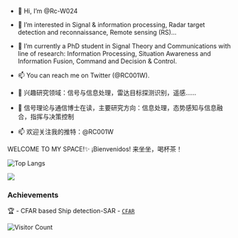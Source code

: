 - 👋 Hi, I’m @Rc-W024
- 👀 I’m interested in Signal & information processing, Radar target detection and reconnaissance, Remote sensing (RS)...
- 🌱 I’m currently a PhD student in Signal Theory and Communications with line of research: Information Processing, Situation Awareness and Information Fusion, Command and Decision & Control.
- 📫 You can reach me on Twitter (@RC001W).

- 👀 兴趣研究领域：信号与信息处理，雷达目标探测识别，遥感......
- 🌱 信号理论与通信博士在读，主要研究方向：信息处理，态势感知与信息融合，指挥与决策控制
- 📫 欢迎关注我的推特：@RC001W

WELCOME TO MY SPACE!✨ ¡Bienvenidos! 来坐坐，喝杯茶！

![Top Langs](https://github-readme-stats.vercel.app/api/top-langs/?username=Rc-W024&layout=compact&theme=tokyonight)

![](https://github-readme-stats.vercel.app/api?username=Rc-W024&theme=dark)

### Achievements
🏆 - CFAR based Ship detection-SAR - [`CFAR`](https://github.com/Rc-W024/SAR_Ship_detection_CFAR)

![Visitor Count](https://profile-counter.glitch.me/all-smile/count.svg)

